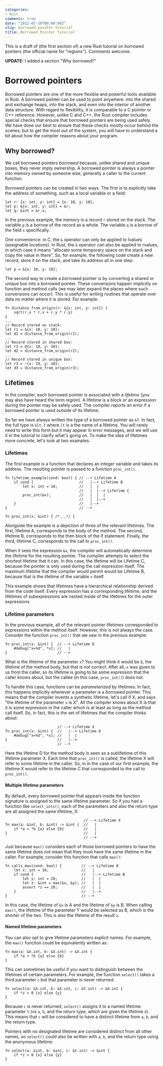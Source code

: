 ```yaml
---
categories:
- Rust
comments: true
date: "2012-07-10T00:00:00Z"
slug: borrowed-pointer-tutorial
title: Borrowed Pointer Tutorial
---
```


This is a draft of (the first section of) a new Rust tutorial on
borrowed pointers (the official name for "regions").  Comments
welcome.

**UPDATE:** I added a section "Why borrowed?"

# Borrowed pointers

Borrowed pointers are one of the more flexible and powerful tools
available in Rust. A borrowed pointer can be used to point anywhere:
into the shared and exchange heaps, into the stack, and even into the
interior of another data structure.  With regard to flexibility, it is
comparable to a C pointer or C++ reference.  However, unlike C and
C++, the Rust compiler includes special checks that ensure that
borrowed pointers are being used safely.  We have done our best to
ensure that these checks mostly occur behind the scenes; but to get
the most out of the system, you will have to understand a bit about
how the compiler reasons about your program.

## Why borrowed?

We call borrowed pointers *borrowed* because, unlike shared and unique
boxes, they never imply ownership.  A borrowed pointer is always a
pointer into memory owned by someone else, generally a caller to the
current function.

Borrowed pointers can be created in two ways.  The first is to explicitly
take the address of something, such as a local variable or a field:

    let r: {x: int, y: int} = {x: 10, y: 10};
    let p: &{x: int, y: int} = &r;
    let q: &int = &r.x;
    
In the previous example, the memory is a record `r` stored on the
stack.  The variable `p` is a borrow of the record as a whole.  The
variable `q` is a borrow of the field `x` specifically.

One convenience: in C, the `&` operator can only be applied to lvalues
(assignable locations).  In Rust, the `&` operator can also be applied
to rvalues, in which case it means "allocate some temporary space on
the stack and copy the value in there".  So, for example, the
following code create a new record, store it on the stack, and take
its address all in one step:

    let p = &{x: 10, y: 10};
    
The second way to create a borrowed pointer is by converting a shared
or unique box into a borrowed pointer.  These conversions happen
implicitly on function and method calls (we may later expand the
places where such conversions can occur).  This is useful for writing
routines that operate over data no matter where it is stored.  For
example:

    fn distance_from_origin(r: &{x: int, y: int}) {
        sqrt(r.x * r.x + r.y * r.y)
    }
    ...
    // Record stored on stack:
    let r1 = &{x: 10, y: 10};
    let d1 = distance_from_origin(r1);
    ...
    // Record stored in shared box:
    let r2 = @{x: 10, y: 10};
    let d2 = distance_from_origin(r2);
    ...
    // Record stored in unique box:
    let r3 = ~{x: 10, y: 10};
    let d3 = distance_from_origin(r3);

## Lifetimes

In the compiler, each borrowed pointer is associated with a *lifetime*
(you may also have heard the term *region*).  A lifetime is a block or
an expression during the pointer may be safely used.  The compiler
reports an error if a borrowed pointer is used outside of its
lifetime.

So far we have always written the type of a borrowed pointer as `&T`.
In fact, the full type is `&lt.T` where `lt` is a the name of a
lifetime.  You will rarely need to write this form but it may appear
in error messages, and we will use it in the tutorial to clarify
what's going on.  To make the idea of lifetimes more concrete, let's
look at two examples.

### Lifetimes

The first example is a function that declares an integer variable and
takes its address.  The resulting pointer is passed to a function
`proc_int()`.

    fn lifetime_example(cond: bool) { // --+ Lifetime A
        if cond {                     //   |--+ Lifetime B
            let x: int = 10;          //   |  |
                                      //   |  |--+ Lifetime C
            proc_int(&x);             //   |  |  |
                                      //   |  |--+
        }                             //   |--+
    }                                 // --+
    
    fn proc_int(x: &int) { /*...*/ }

Alongside the example is a depiction of three of the relevant
lifetimes.  The first, lifetime A, corresponds to the body of the
method.  The second, lifetime B, corresponds to the then block of the
if statement.  Finally, the third, lifetime C, corresponds to the call
to `proc_int()`.

When it sees the expression `&x`, the compiler will automatically
determine the lifetime for the resulting pointer.  The compiler
attempts to select the shortest lifetime that it can.  In this case,
the lifetime will be Lifetime C, because the pointer is only used
during the call expression itself.  The maximum lifetime that the
compiler would permit would be Lifetime B, because that is the
lifetime of the variable `x` itself.

This example shows that lifetimes have a hierarchical relationship
derived from the code itself.  Every expression has a corresponding
lifetime, and the lifetimes of subexpressions are nested inside of the
lifetimes for the outer expressions.

### Lifetime parameters

In the previous example, all of the relevant pointer lifetimes
corresponded to expressions within the method itself.  However, this
is not always the case.  Consider the function `proc_int()` that
we saw in the previous example:

    fn proc_int(x: &int) {  // --+ Lifetime D
        #debug["x=%d", *x]; //   |
    }                       // --+

What is the lifetime of the parameter `x`?  You might think it would
be `D`, the lifetime of the method body, but that is not correct.
After all, `x` was given to us from the caller, so its lifetime is
going to be some expression that the caller knows about, but the
callee (in this case, `proc_int()`) does not.

To handle this case, functions can be *parameterized* by lifetimes.
In fact, this happens implicitly whenever a parameter is a borrowed
pointer.  This means that the compiler invents a synthetic lifetime,
let's call if X, and says "the lifetime of the parameter `x` is
X". All the compiler knows about X is that it is some expression
in the caller which is at least as long as the method call itself.
So, in fact, this is the set of lifetimes that the compiler thinks
about:

                            // --+ Lifetime X
    fn proc_int(x: &int) {  //   |--+ Lifetime D
        #debug["x=%d", *x]; //   |  |
    }                       //   |--+
                            // --+

Here the lifetime D for the method body is seen as a sublifetime of
this lifetime parameter X.  Each time that `proc_int()` is called, the
lifetime X will refer to some lifetime in the caller.  So, in in the
case of our first example, the lifetime X would refer to the lifetime
C that corresponded to the call to `proc_int()`.

#### Multiple lifetime parameters

By default, every borrowed pointer that appears inside the function
signature is assigned to the same lifetime parameter.  So if you had a
function like `select_ints()`, each of the parameters and also the
return type are all assigned the same lifetime, X:

                                        // --+ Lifetime X
    fn max(a: &int, b: &int) -> &int {  //   |
        if *a > *b {a} else {b}         //   |
    }                                   //   |
                                        // --+

Just because `max()` considers each of those borrowed pointers to have
the same lifetime does not mean that they must have the same lifetime
in the caller.  For example, consider this function that calls
`max()`:

    fn calls_max(cond: bool) {         // --+ Lifetime A
        let x: int = 10;               //   |
        if cond {                      //   |--+ Lifetime B
            let y: int = 20;           //   |  |
            let z: &int = max(&x, &y); //   |  |
            assert *z == 20;           //   |  |
        }                              //   |--+
    }                                  // --+

In this case, the lifetime of `&x` is A and the lifetime of `&y` is B.
When calling `max()`, the lifetime of the parameter Y would be
selected as B, which is the shorter of the two.  This is also the
lifetime of the result `z`.

#### Named lifetime parameters

You can also opt to give lifetime parameters explicit names.  For example,
the `max()` function could be equivalently written as:

    fn max(a: &X.int, b: &X.int) -> &X.int {
        if *a > *b {a} else {b}
    }

This can sometimes be useful if you want to distinguish between the
lifetimes of certain parameters.  For example, the function `select()`
takes a third parameter `c` but that parameter is never returned:

    fn select(a: &X.int, b: &X.int, c: &Y.int) -> &X.int {
        if *z > 0 {x} else {y}
    }

Because `c` is never returned, `select()` assigns it to a named
lifetime parameter `Y` (vs `a`, `b`, and the return type, which are
given the lifetime `X`).  This means that `c` will be considered to
have a distinct lifetime from `a`, `b`, and the return type.

Pointers with no designated lifetime are considered distinct from all
other names, so `select()` could also be written with `a`, `b`, and
the return type using the anonymous lifetime:

    fn select(a: &int, b: &int, c: &Y.int) -> &int {
        if *z > 0 {x} else {y}
    }

